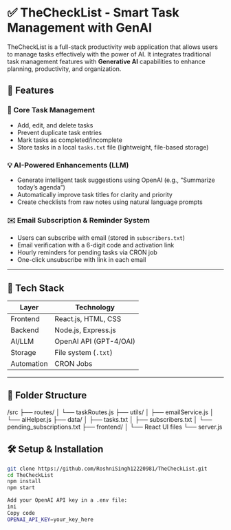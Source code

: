 # ✅ TheCheckList - Smart Task Management with GenAI

TheCheckList is a full-stack productivity web application that allows users to manage tasks effectively with the power of AI. It integrates traditional task management features with **Generative AI** capabilities to enhance planning, productivity, and organization.

## 🚀 Features

### 📌 Core Task Management
- Add, edit, and delete tasks
- Prevent duplicate task entries
- Mark tasks as completed/incomplete
- Store tasks in a local `tasks.txt` file (lightweight, file-based storage)

### 💡 AI-Powered Enhancements (LLM)
- Generate intelligent task suggestions using OpenAI (e.g., “Summarize today’s agenda”)
- Automatically improve task titles for clarity and priority
- Create checklists from raw notes using natural language prompts

### ✉️ Email Subscription & Reminder System
- Users can subscribe with email (stored in `subscribers.txt`)
- Email verification with a 6-digit code and activation link
- Hourly reminders for pending tasks via CRON job
- One-click unsubscribe with link in each email
---

## 🧰 Tech Stack

| Layer       | Technology            |
|-------------|------------------------|
| Frontend    | React.js, HTML, CSS    |
| Backend     | Node.js, Express.js    |
| AI/LLM      | OpenAI API (GPT-4/OAI) |
| Storage     | File system (`.txt`)   |
| Automation  | CRON Jobs              |

---

## 📂 Folder Structure
/src
├── routes/
│ └── taskRoutes.js
├── utils/
│ ├── emailService.js
│ └── aiHelper.js
├── data/
│ ├── tasks.txt
│ ├── subscribers.txt
│ └── pending_subscriptions.txt
├── frontend/
│ └── React UI files
└── server.js


## 🛠️ Setup & Installation

```bash
git clone https://github.com/RoshniSingh12220981/TheCheckList.git
cd TheCheckList
npm install
npm start

Add your OpenAI API key in a .env file:
ini
Copy code
OPENAI_API_KEY=your_key_here

